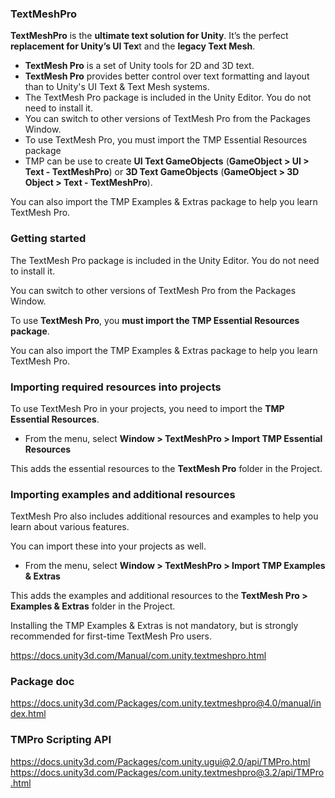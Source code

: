 ### TextMeshPro

**TextMeshPro** is the **ultimate text solution for Unity**. It’s the perfect **replacement for Unity’s UI Tex**t and the **legacy Text Mesh**.

- **TextMesh Pro** is a set of Unity tools for 2D and 3D text.
- **TextMesh Pro** provides better control over text formatting and layout than to Unity's UI Text & Text Mesh systems.
- The TextMesh Pro package is included in the Unity Editor. You do not need to install it.
- You can switch to other versions of TextMesh Pro from the Packages Window.
- To use TextMesh Pro, you must import the TMP Essential Resources package
- TMP can be use to create  **UI Text GameObjects** (**GameObject > UI > Text - TextMeshPro**) or **3D Text GameObjects** (**GameObject > 3D Object > Text - TextMeshPro**).

You can also import the TMP Examples & Extras package to help you learn TextMesh Pro.

### Getting started
The TextMesh Pro package is included in the Unity Editor. You do not need to install it.

You can switch to other versions of TextMesh Pro from the Packages Window.

To use **TextMesh Pro**, you **must import the TMP Essential Resources package**.

You can also import the TMP Examples & Extras package to help you learn TextMesh Pro.


### Importing required resources into projects

To use TextMesh Pro in your projects, you need to import the **TMP Essential Resources**.

-   From the menu, select **Window > TextMeshPro > Import TMP Essential Resources**

This adds the essential resources to the **TextMesh Pro** folder in the Project.

### Importing examples and additional resources

TextMesh Pro also includes additional resources and examples to help you learn about various features.

You can import these into your projects as well.

-   From the menu, select **Window > TextMeshPro > Import TMP Examples & Extras**

This adds the examples and additional resources to the **TextMesh Pro > Examples & Extras** folder in the Project.

Installing the TMP Examples & Extras is not mandatory, but is strongly recommended for first-time TextMesh Pro users.

https://docs.unity3d.com/Manual/com.unity.textmeshpro.html

### Package doc
https://docs.unity3d.com/Packages/com.unity.textmeshpro@4.0/manual/index.html

### TMPro Scripting API
https://docs.unity3d.com/Packages/com.unity.ugui@2.0/api/TMPro.html \
https://docs.unity3d.com/Packages/com.unity.textmeshpro@3.2/api/TMPro.html


